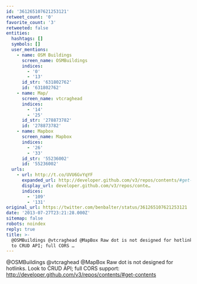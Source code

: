 ```yaml
---
id: '361265107621253121'
retweet_count: '0'
favorite_count: '3'
retweeted: false
entities:
  hashtags: []
  symbols: []
  user_mentions:
    - name: OSM Buildings
      screen_name: OSMBuildings
      indices:
        - '0'
        - '13'
      id_str: '631802762'
      id: '631802762'
    - name: Map/
      screen_name: vtcraghead
      indices:
        - '14'
        - '25'
      id_str: '278873782'
      id: '278873782'
    - name: Mapbox
      screen_name: Mapbox
      indices:
        - '26'
        - '33'
      id_str: '55236002'
      id: '55236002'
  urls:
    - url: http://t.co/UVU6GvYqYF
      expanded_url: http://developer.github.com/v3/repos/contents/#get-contents
      display_url: developer.github.com/v3/repos/conte…
      indices:
        - '109'
        - '131'
original_url: https://twitter.com/benbalter/status/361265107621253121
date: '2013-07-27T23:21:28.000Z'
sitemap: false
robots: noindex
reply: true
title: >-
  @OSMBuildings @vtcraghead @MapBox Raw dot is not designed for hotlinks. Look
  to CRUD API; full CORS …
---
```


@OSMBuildings @vtcraghead @MapBox Raw dot is not designed for hotlinks. Look to CRUD API; full CORS support: http://developer.github.com/v3/repos/contents/#get-contents